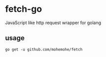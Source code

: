 # fetch-go

JavaScript like http request wrapper for golang

## usage

```
go get -u github.com/mohemohe/fetch
```

```go

```
